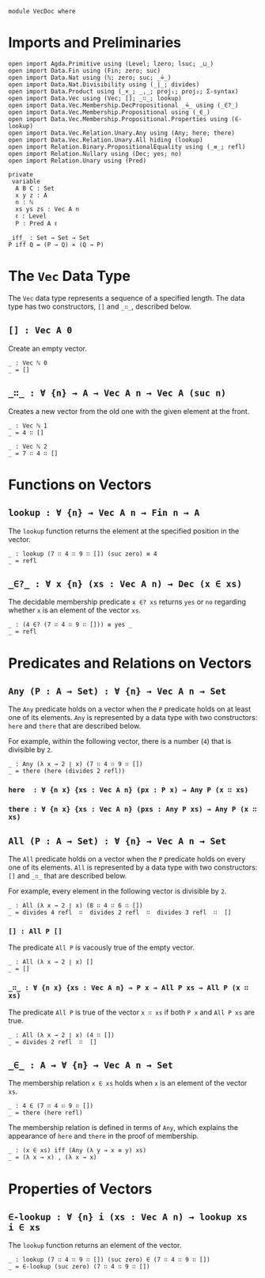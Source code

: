 ```
module VecDoc where
```

# Imports and Preliminaries

```
open import Agda.Primitive using (Level; lzero; lsuc; _⊔_)
open import Data.Fin using (Fin; zero; suc)
open import Data.Nat using (ℕ; zero; suc; _≟_)
open import Data.Nat.Divisibility using (_∣_; divides)
open import Data.Product using (_×_; _,_; proj₁; proj₂; Σ-syntax)
open import Data.Vec using (Vec; []; _∷_; lookup)
open import Data.Vec.Membership.DecPropositional _≟_ using (_∈?_)
open import Data.Vec.Membership.Propositional using (_∈_)
open import Data.Vec.Membership.Propositional.Properties using (∈-lookup)
open import Data.Vec.Relation.Unary.Any using (Any; here; there)
open import Data.Vec.Relation.Unary.All hiding (lookup)
open import Relation.Binary.PropositionalEquality using (_≡_; refl)
open import Relation.Nullary using (Dec; yes; no)
open import Relation.Unary using (Pred)

private
 variable
  A B C : Set
  x y z : A
  n : ℕ
  xs ys zs : Vec A n
  ℓ : Level
  P : Pred A ℓ

_iff_ : Set → Set → Set
P iff Q = (P → Q) × (Q → P)
```


# The `Vec` Data Type <a name="Vec"></a>

The `Vec` data type represents a sequence of a specified length.
The data type has two constructors, `[]` and `_∷_`,
described below. 

## `[] : Vec A 0` <a name="nil"></a>


Create an empty vector.

```
_ : Vec ℕ 0
_ = []
```


## `_∷_ : ∀ {n} → A → Vec A n → Vec A (suc n)` <a name="cons"></a>

Creates a new vector from the old one with the given element at the front.

```
_ : Vec ℕ 1
_ = 4 ∷ []

_ : Vec ℕ 2
_ = 7 ∷ 4 ∷ []
```


# Functions on Vectors


## `lookup : ∀ {n} → Vec A n → Fin n → A`

The `lookup` function returns the element at the specified position in
the vector.

```
_ : lookup (7 ∷ 4 ∷ 9 ∷ []) (suc zero) ≡ 4
_ = refl
```

## `_∈?_ : ∀ x {n} (xs : Vec A n) → Dec (x ∈ xs)`

The decidable membership predicate `x ∈? xs` returns `yes` or `no`
regarding whether `x` is an element of the vector `xs`.

```
_ : (4 ∈? (7 ∷ 4 ∷ 9 ∷ [])) ≡ yes _
_ = refl
```

# Predicates and Relations on Vectors


## `Any (P : A → Set) : ∀ {n} → Vec A n → Set`

The `Any` predicate holds on a vector when the `P` predicate holds on
at least one of its elements. `Any` is represented by a data type with
two constructors: `here` and `there` that are described below.


For example, within the following vector, there is a number (`4`) that
is divisible by `2`.

```
_ : Any (λ x → 2 ∣ x) (7 ∷ 4 ∷ 9 ∷ [])
_ = there (here (divides 2 refl))
```

### `here  : ∀ {n x} {xs : Vec A n} (px : P x) → Any P (x ∷ xs)`



### `there : ∀ {n x} {xs : Vec A n} (pxs : Any P xs) → Any P (x ∷ xs)`



## `All (P : A → Set) : ∀ {n} → Vec A n → Set`

The `All` predicate holds on a vector when the `P` predicate holds on
every one of its elements. `All` is represented by a data type with
two constructors: `[]` and `_∷_` that are described below.

For example, every element in the following vector is divisible by `2`.

```
_ : All (λ x → 2 ∣ x) (8 ∷ 4 ∷ 6 ∷ [])
_ = divides 4 refl  ∷  divides 2 refl  ∷  divides 3 refl  ∷  []
```

### `[] : All P []`

The predicate `All P` is vacously true of the empty vector.

```
_ : All (λ x → 2 ∣ x) []
_ = []
```

### `_∷_ : ∀ {n x} {xs : Vec A n} → P x → All P xs → All P (x ∷ xs)`

The predicate `All P` is true of the vector `x ∷ xs` if
both `P x` and `All P xs` are true.

```
_ : All (λ x → 2 ∣ x) (4 ∷ [])
_ = divides 2 refl  ∷  []
```

## `_∈_ : A → ∀ {n} → Vec A n → Set`

The membership relation `x ∈ xs` holds when `x` is an element of the
vector `xs`.

```
_ : 4 ∈ (7 ∷ 4 ∷ 9 ∷ [])
_ = there (here refl)
```

The membership relation is defined in terms of `Any`, which explains
the appearance of `here` and `there` in the proof of membership.

```
_ : (x ∈ xs) iff (Any (λ y → x ≡ y) xs)
_ = (λ x → x) , (λ x → x)
```


# Properties of Vectors

## `∈-lookup : ∀ {n} i (xs : Vec A n) → lookup xs i ∈ xs`

The `lookup` function returns an element of the vector.

```
_ : lookup (7 ∷ 4 ∷ 9 ∷ []) (suc zero) ∈ (7 ∷ 4 ∷ 9 ∷ [])
_ = ∈-lookup (suc zero) (7 ∷ 4 ∷ 9 ∷ [])
```

